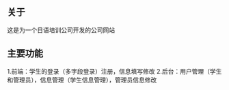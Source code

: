 
## 关于
这是为一个日语培训公司开发的公司网站
## 主要功能
1.前端：学生的登录（多字段登录）注册，信息填写修改
2.后台：用户管理（学生和管理员），信息管理（学生信息管理），管理员信息修改

